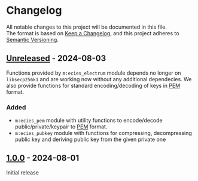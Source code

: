 # Changelog

All notable changes to this project will be documented in this file.  
The format is based on [Keep a Changelog](https://keepachangelog.com/en/1.1.0/),
and this project adheres to [Semantic Versioning](https://semver.org/spec/v2.0.0.html).

## [Unreleased] - 2024-08-03

Functions provided by `m:ecies_electrum` module depends no longer on `libsecp256k1` 
and are working now without any additional dependecies.
We also provide functions for standard encoding/decoding of keys in [PEM] format.

### Added

- `m:ecies_pem` module with utility functions to encode/decode public/private/keypair to [PEM] format.
- `m:ecies_pubkey` module with functions for compressing, decompressing public key and deriving public key 
   from the given private one

## [1.0.0] - 2024-08-01

Initial release

[PEM]: https://datatracker.ietf.org/doc/html/rfc7468

[Unreleased]: https://github.com/simplito/ecies-erl/compare/v1.0.0..develop
[1.0.0]: https://github.com/simplito/ecies-erl/releases/tag/v1.0.0
